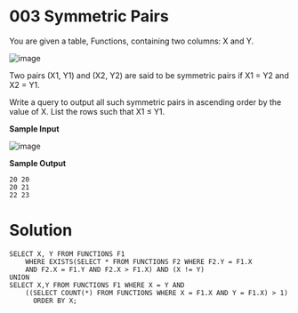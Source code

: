 # 003 Symmetric Pairs

You are given a table, Functions, containing two columns: X and Y.

![image](https://github.com/anaswick/my_portfolio/assets/24541471/73629908-e4c0-496d-89cb-fed1b533d8f8)

Two pairs (X1, Y1) and (X2, Y2) are said to be symmetric pairs if X1 = Y2 and X2 = Y1.

Write a query to output all such symmetric pairs in ascending order by the value of X. List the rows such that X1 ≤ Y1.

**Sample Input**

![image](https://github.com/anaswick/my_portfolio/assets/24541471/304f604a-0bca-42d7-855f-f734333b4510)

**Sample Output**

```
20 20
20 21
22 23
```

# Solution
```
SELECT X, Y FROM FUNCTIONS F1
    WHERE EXISTS(SELECT * FROM FUNCTIONS F2 WHERE F2.Y = F1.X
    AND F2.X = F1.Y AND F2.X > F1.X) AND (X != Y)
UNION
SELECT X,Y FROM FUNCTIONS F1 WHERE X = Y AND 
    ((SELECT COUNT(*) FROM FUNCTIONS WHERE X = F1.X AND Y = F1.X) > 1)
      ORDER BY X;
```

